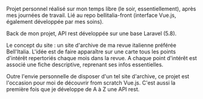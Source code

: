 Projet personnel réalisé sur mon temps libre (le soir, essentiellement), après mes journées de travail.
Lié au repo bellitalia-front (interface Vue.js, également développée par mes soins).

Back de mon projet, API rest développée sur une base Laravel (5.8). 

Le concept du site : un site d'archive de ma revue italienne préférée Bell'Italia. L'idée est de faire apparaître sur une carte tous les points d'intérêt repertoriés chaque mois dans la revue. A chaque point d'intérêt est associé une fiche descriptive, reprenant ses infos essentielles.

Outre l'envie personnelle de disposer d'un tel site d'archive, ce projet est l'occasion pour moi de découvrir from scratch Vue.js. C'est aussi la première fois que je développe de A à Z une API rest.
